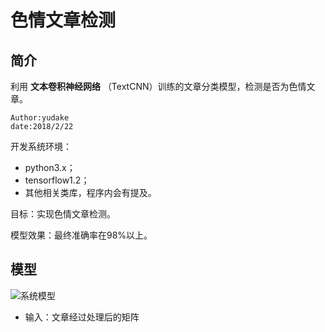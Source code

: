 # 色情文章检测

## 简介

利用 **文本卷积神经网络** （TextCNN）训练的文章分类模型，检测是否为色情文章。

```
Author:yudake
date:2018/2/22
```

开发系统环境：

- python3.x；
- tensorflow1.2；
- 其他相关类库，程序内会有提及。

目标：实现色情文章检测。

模型效果：最终准确率在98%以上。

## 模型

![系统模型](https://github.com/yudake/porn_fiction_classify/blob/master/images/%E6%A8%A1%E5%9E%8B%E7%A4%BA%E6%84%8F%E5%9B%BE.jpg?raw=true)

- 输入：文章经过处理后的矩阵